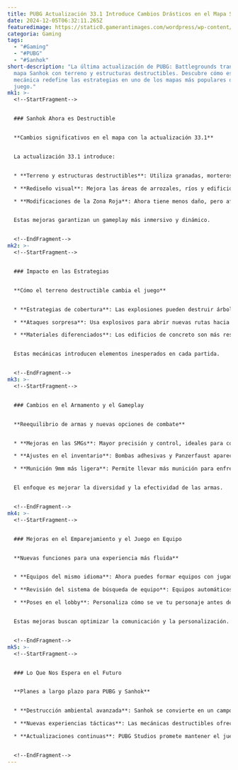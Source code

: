```yaml
---
title: PUBG Actualización 33.1 Introduce Cambios Drásticos en el Mapa Sanhok
date: 2024-12-05T06:32:11.265Z
featuredimage: https://static0.gamerantimages.com/wordpress/wp-content/uploads/2024/12/pubg-battlegrounds-sanhok-group.jpg?q=70&fit=crop&w=1140&h=&dpr=1
categoria: Gaming
tags:
  - "#Gaming"
  - "#PUBG"
  - "#Sanhok"
short-description: "La última actualización de PUBG: Battlegrounds transforma el
  mapa Sanhok con terreno y estructuras destructibles. Descubre cómo esta nueva
  mecánica redefine las estrategias en uno de los mapas más populares del
  juego."
mk1: >-
  <!--StartFragment-->


  ### Sanhok Ahora es Destructible


  **Cambios significativos en el mapa con la actualización 33.1**


  La actualización 33.1 introduce:


  * **Terreno y estructuras destructibles**: Utiliza granadas, morteros, Panzerfaust y bombas adhesivas para destruir edificios, árboles y más.

  * **Rediseño visual**: Mejora las áreas de arrozales, ríos y edificios, haciendo el mapa más realista.

  * **Modificaciones de la Zona Roja**: Ahora tiene menos daño, pero afecta áreas dentro de la zona de juego.


  Estas mejoras garantizan un gameplay más inmersivo y dinámico.


  <!--EndFragment-->
mk2: >-
  <!--StartFragment-->


  ### Impacto en las Estrategias


  **Cómo el terreno destructible cambia el juego**


  * **Estrategias de cobertura**: Las explosiones pueden destruir árboles y estructuras, eliminando zonas seguras.

  * **Ataques sorpresa**: Usa explosivos para abrir nuevas rutas hacia tus enemigos.

  * **Materiales diferenciados**: Los edificios de concreto son más resistentes que los de madera, lo que afecta las tácticas de asalto.


  Estas mecánicas introducen elementos inesperados en cada partida.


  <!--EndFragment-->
mk3: >-
  <!--StartFragment-->


  ### Cambios en el Armamento y el Gameplay


  **Reequilibrio de armas y nuevas opciones de combate**


  * **Mejoras en las SMGs**: Mayor precisión y control, ideales para combate cercano.

  * **Ajustes en el inventario**: Bombas adhesivas y Panzerfaust aparecen con mayor frecuencia, mientras que armas menos populares han sido eliminadas.

  * **Munición 9mm más ligera**: Permite llevar más munición para enfrentamientos prolongados.


  El enfoque es mejorar la diversidad y la efectividad de las armas.


  <!--EndFragment-->
mk4: >-
  <!--StartFragment-->


  ### Mejoras en el Emparejamiento y el Juego en Equipo


  **Nuevas funciones para una experiencia más fluida**


  * **Equipos del mismo idioma**: Ahora puedes formar equipos con jugadores que hablen tu idioma.

  * **Revisión del sistema de búsqueda de equipo**: Equipos automáticos basados en preferencias, como idioma y modo de juego.

  * **Poses en el lobby**: Personaliza cómo se ve tu personaje antes de cada partida.


  Estas mejoras buscan optimizar la comunicación y la personalización.


  <!--EndFragment-->
mk5: >-
  <!--StartFragment-->


  ### Lo Que Nos Espera en el Futuro


  **Planes a largo plazo para PUBG y Sanhok**


  * **Destrucción ambiental avanzada**: Sanhok se convierte en un campo de batalla más inmersivo.

  * **Nuevas experiencias tácticas**: Las mecánicas destructibles ofrecen oportunidades estratégicas nunca vistas.

  * **Actualizaciones continuas**: PUBG Studios promete mantener el juego fresco y competitivo para el 2025 y más allá.


  <!--EndFragment-->
---
```


